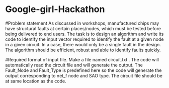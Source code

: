 # Google-girl-Hackathon
#Problem statement
As discussed in workshops, manufactured chips may have structural faults at certain places/nodes, which must be tested before being delivered to end users.
The task is to design an algorithm and write its code to identify the input vector required to identify the fault at a given node in a given circuit.
In a case, there would only be a single fault in the design.
The algorithm should be efficient, robust and able to identify faults quickly.

#Required format of input file.
Make a file named circuit.txt . The code will automatically read the circuit file and will generate the output. The Fault_Node and Fault_Type is predefined here so the code will generate the output corresponding to net_f node and SAO type. The circuit file should be at same location as the code. 
